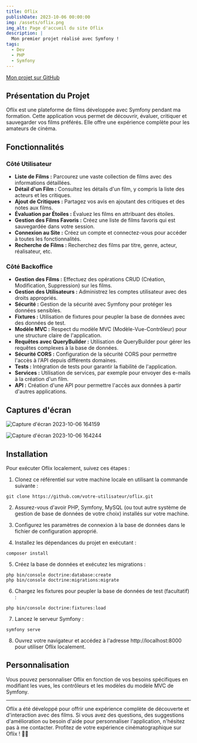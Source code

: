 ```yaml
---
title: Oflix
publishDate: 2023-10-06 00:00:00
img: /assets/oflix.png
img_alt: Page d'accueil du site Oflix
description: |
  Mon premier projet réalisé avec Symfony !
tags:
  - Dev
  - PHP
  - Symfony
---
```


[Mon projet sur GitHub](https://github.com/YoanBuscail/Oflix)

## Présentation du Projet

Oflix est une plateforme de films développée avec Symfony pendant ma formation. Cette application vous permet de découvrir, évaluer, critiquer et sauvegarder vos films préférés. Elle offre une expérience complète pour les amateurs de cinéma.

## Fonctionnalités

### Côté Utilisateur

- **Liste de Films :** Parcourez une vaste collection de films avec des informations détaillées.
- **Détail d'un Film :** Consultez les détails d'un film, y compris la liste des acteurs et les critiques.
- **Ajout de Critiques :** Partagez vos avis en ajoutant des critiques et des notes aux films.
- **Évaluation par Étoiles :** Évaluez les films en attribuant des étoiles.
- **Gestion des Films Favoris :** Créez une liste de films favoris qui est sauvegardée dans votre session.
- **Connexion au Site :** Créez un compte et connectez-vous pour accéder à toutes les fonctionnalités.
- **Recherche de Films :** Recherchez des films par titre, genre, acteur, réalisateur, etc.

### Côté Backoffice

- **Gestion des Films :** Effectuez des opérations CRUD (Création, Modification, Suppression) sur les films.
- **Gestion des Utilisateurs :** Administrez les comptes utilisateur avec des droits appropriés.
- **Sécurité :** Gestion de la sécurité avec Symfony pour protéger les données sensibles.
- **Fixtures :** Utilisation de fixtures pour peupler la base de données avec des données de test.
- **Modèle MVC :** Respect du modèle MVC (Modèle-Vue-Contrôleur) pour une structure claire de l'application.
- **Requêtes avec QueryBuilder :** Utilisation de QueryBuilder pour gérer les requêtes complexes à la base de données.
- **Sécurité CORS :** Configuration de la sécurité CORS pour permettre l'accès à l'API depuis différents domaines.
- **Tests :** Intégration de tests pour garantir la fiabilité de l'application.
- **Services :** Utilisation de services, par exemple pour envoyer des e-mails à la création d'un film.
- **API :** Création d'une API pour permettre l'accès aux données à partir d'autres applications.

## Captures d'écran

![Capture d'écran 2023-10-06 164159](https://github.com/YoanBuscail/Oflix/assets/131248915/afedcb0e-9d1d-4134-b148-d0f720c0b6fd)

![Capture d'écran 2023-10-06 164244](https://github.com/YoanBuscail/Oflix/assets/131248915/7e646077-8661-46a2-8731-0d3d5c223b0d)

## Installation

Pour exécuter Oflix localement, suivez ces étapes :

1. Clonez ce référentiel sur votre machine locale en utilisant la commande suivante :

```
git clone https://github.com/votre-utilisateur/oflix.git
```

2. Assurez-vous d'avoir PHP, Symfony, MySQL (ou tout autre système de gestion de base de données de votre choix) installés sur votre machine.

3. Configurez les paramètres de connexion à la base de données dans le fichier de configuration approprié.

4. Installez les dépendances du projet en exécutant :

```
composer install
```

5. Créez la base de données et exécutez les migrations :

```
php bin/console doctrine:database:create
php bin/console doctrine:migrations:migrate
```

6. Chargez les fixtures pour peupler la base de données de test (facultatif) :

```
php bin/console doctrine:fixtures:load
```

7. Lancez le serveur Symfony :

```
symfony serve
```

8. Ouvrez votre navigateur et accédez à l'adresse http://localhost:8000 pour utiliser Oflix localement.


## Personnalisation

Vous pouvez personnaliser Oflix en fonction de vos besoins spécifiques en modifiant les vues, les contrôleurs et les modèles du modèle MVC de Symfony.


---

Oflix a été développé pour offrir une expérience complète de découverte et d'interaction avec des films. Si vous avez des questions, des suggestions d'amélioration ou besoin d'aide pour personnaliser l'application, n'hésitez pas à me contacter. Profitez de votre expérience cinématographique sur Oflix ! 🎥🍿
